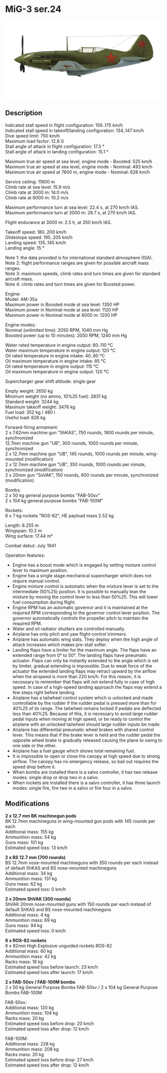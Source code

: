 # MiG-3 ser.24

![mig3s24](../images/planes/mig3s24.png)

## Description

Indicated stall speed in flight configuration: 159..175 km/h  
Indicated stall speed in takeoff/landing configuration: 134..147 km/h  
Dive speed limit: 750 km/h  
Maximum load factor: 12.8 G  
Stall angle of attack in flight configuration: 17.3 °  
Stall angle of attack in landing configuration: 15.1 °  
  
Maximum true air speed at sea level, engine mode - Boosted: 525 km/h  
Maximum true air speed at sea level, engine mode - Nominal: 493 km/h  
Maximum true air speed at 7600 m, engine mode - Nominal: 626 km/h  
  
Service ceiling: 11800 m  
Climb rate at sea level: 15.9 m/s  
Climb rate at 3000 m: 14.0 m/s  
Climb rate at 6000 m: 10.2 m/s  
  
Maximum performance turn at sea level: 22.4 s, at 270 km/h IAS.  
Maximum performance turn at 3000 m: 28.7 s, at 270 km/h IAS.  
  
Flight endurance at 3000 m: 2.5 h, at 350 km/h IAS.  
  
Takeoff speed: 180..200 km/h  
Glideslope speed: 195..205 km/h  
Landing speed: 135..145 km/h  
Landing angle: 15 °  
  
Note 1: the data provided is for international standard atmosphere (ISA).  
Note 2: flight performance ranges are given for possible aircraft mass ranges.  
Note 3: maximum speeds, climb rates and turn times are given for standard aircraft mass.  
Note 4: climb rates and turn times are given for Boosted power.  
  
Engine:  
Model: AM-35a  
Maximum power in Boosted mode at sea level: 1350 HP  
Maximum power in Nominal mode at sea level: 1120 HP  
Maximum power in Nominal mode at 6000 m: 1200 HP  
  
Engine modes:  
Nominal (unlimited time): 2050 RPM, 1040 mm Hg  
Boosted power (up to 10 minutes): 2050 RPM, 1240 mm Hg  
  
Water rated temperature in engine output: 80..110 °C  
Water maximum temperature in engine output: 120 °C  
Oil rated temperature in engine intake: 40..80 °C  
Oil maximum temperature in engine intake: 85 °C  
Oil rated temperature in engine output: 115 °C  
Oil maximum temperature in engine output: 120 °C  
  
Supercharger gear shift altitude: single gear  
  
Empty weight: 2650 kg  
Minimum weight (no ammo, 10%25 fuel): 2831 kg  
Standard weight: 3244 kg  
Maximum takeoff weight: 3476 kg  
Fuel load: 352 kg / 480 l  
Useful load: 826 kg  
  
Forward-firing armament:  
2 x 7.62mm machine gun "ShKAS", 750 rounds, 1800 rounds per minute, synchronized  
12.7mm machine gun "UB", 300 rounds, 1000 rounds per minute, synchronized  
2 x 12.7mm machine gun "UB", 145 rounds, 1000 rounds per minute, wing-mounted (modification)  
2 x 12.7mm machine gun "UB", 350 rounds, 1000 rounds per minute, synchronized (modification)  
2 x 20mm gun "SsVAK", 150 rounds, 800 rounds per minute, synchronized (modification)  
  
Bombs:  
2 x 50 kg general purpose bombs "FAB-50sv"  
2 x 104 kg general purpose bombs "FAB-100M"  
  
Rockets:  
6 x 7 kg rockets "ROS-82", HE payload mass 2.52 kg  
  
Length: 8.255 m  
Wingspan: 10.2 m  
Wing surface: 17.44 m²  
  
Combat debut: July 1941  
  
Operation features:  
- Engine has a boost mode which is engaged by setting mixture control lever to maximum position.  
- Engine has a single stage mechanical supercharger which does not require manual control.  
- Engine mixture control is automatic when the mixture lever is set to the intermediate (50%25) position. It is possible to manually lean the mixture by moving the control lever to less than 50%25. This will lower fuel consumption during flight.  
- Engine RPM has an automatic governor and it is maintained at the required RPM corresponding to the governor control lever position. The governor automatically controls the propeller pitch to maintain the required RPM.  
- Water and oil radiator shutters are controlled manually.  
- Airplane has only pitch and yaw flight-control trimmers.  
- Airplane has automatic wing slats. They deploy when the high angle of attack increases which makes pre-stall softer.  
- Landing flaps have a limiter for the maximum angle. The flaps have an extended range from 0° to 50°. The landing flaps have pneumatic actuator. Flaps can only be instantly extended to the angle which is set by limiter, gradual extending is impossible. Due to weak force of the actuator the extended landing flaps may retract upward by the airflow when the airspeed is more than 220 km/h. For this reason, it is necessary to remember that flaps will not extend fully in case of high speed. In case of a high-speed landing approach the flaps may extend a few steps right before landing.  
- Airplane has a tailwheel control system which is unlocked and made controllable by the rudder if the rudder pedal is pressed more than for 40%25 of its range. The tailwheel remans locked if pedals are deflected less than 40%25. Because of this, it is necessary to avoid large rudder pedal inputs when moving at high speed, or be ready to control the airplane with an unlocked tailwheel should large rudder inputs be made.  
- Airplane has differential pneumatic wheel brakes with shared control lever. This means that if the brake lever is held and the rudder pedal the opposite wheel brake is gradually released causing the plane to swing to one side or the other.  
- Airplane has a fuel gauge which shows total remaining fuel.  
- It is impossible to open or close the canopy at high speed due to strong airflow. The canopy has no emergency release, so bail out requires the speed drop before it.  
- When bombs are installed there is a salvo controller, it has two release modes: single drop or drop two in a salvo.  
- When rockets are installed there is a salvo controller, it has three launch modes: single fire, fire two in a salvo or fire four in a salvo.

## Modifications

**2 x 12.7 mm BK machinegun pods**  
BK 12.7mm machineguns in wing-mounted gun pods with 145 rounds per each  
Additional mass: 155 kg  
Ammunition mass: 54 kg  
Guns mass: 101 kg  
Estimated speed loss: 13 km/h

**2 x BS 12.7 mm (700 rounds)**  
BS 12.7mm nose-mounted machineguns with 350 rounds per each instead of default ShKAS and BS nose-mounted machineguns  
Additional mass: 34 kg  
Ammunition mass: 131 kg  
Guns mass: 62 kg  
Estimated speed loss: 0 km/h

**2 x 20mm ShVAK (300 rounds)**  
ShVAK 20mm nose-mounted guns with 150 rounds per each instead of default ShKAS and BS nose-mounted machineguns  
Additional mass: 4 kg  
Ammunition mass: 69 kg  
Guns mass: 94 kg  
Estimated speed loss: 0 km/h

**6 x ROS-82 rockets**  
6 x 82mm High Explosive unguided rockets ROS-82  
Additional mass: 60 kg  
Ammunition mass: 42 kg  
Racks mass: 18 kg  
Estimated speed loss before launch: 23 km/h  
Estimated speed loss after launch: 17 km/h

**2 x FAB-50sv / FAB-100M bombs**  
2 x 50 kg General Purpose Bombs FAB-50sv / 2 x 104 kg General Purpose Bombs FAB-100M  
  
FAB-50sv:  
Additional mass: 120 kg  
Ammunition mass: 104 kg  
Racks mass: 20 kg  
Estimated speed loss before drop: 20 km/h  
Estimated speed loss after drop: 12 km/h  
  
FAB-100M:  
Additional mass: 228 kg  
Ammunition mass: 208 kg  
Racks mass: 20 kg  
Estimated speed loss before drop: 27 km/h  
Estimated speed loss after drop: 12 km/h
